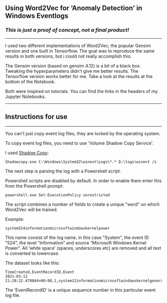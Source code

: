 ## Using Word2Vec for ‘Anomaly Detection’ in Windows Eventlogs
### _This is just a proof of concept, not a final product!_
---
I used two different implementations of Word2Vec; the popular Gensim version and one built in Tensorflow.
The goal was to reproduce the same results in both versions, but i could not really accomplish this.

The Gensim version (based on gensim 4.12) is a bit of a black box. Tweaking the hyperparameters didn't give me better results.
The Tensorflow version works better for me. Take a look at the results at the bottom of the Notebook.

Both were inspired on tutorials. You can find the links in the headers of my Jupyter Notebooks.

-----
## Instructions for use
-----

You can't just copy event log files, they are locked by the operating system.

To copy event log files, you need to use 'Volume Shadow Copy Service'.

I used [Shadow Copy](https://runtime.org/shadow-copy.htm):

```
Shadowcopy.exe C:\Windows\System32\winevt\Logs\*.* D:\logs\winevt /s
```

The next step is parsing the log with a Powershell script. 

Powershell scripts are disabled by default. In order to enable them enter this from the Powershell prompt:

```
powershell.exe Set-ExecutionPolicy unrestricted
```

The script combines a number of fields to create a unique "word" on which Word2Vec will be trained.

Example: 

```
system524informationmicrosoftwindowskernelpower 
```

This name consist of the log name, in this case "System", the event ID "524", the level “Information” and source “Microsoft Windows Kernel Power”. All ‘white space’ (spaces, underscores etc) are removed and all text is converted to lowercase.

The dataset looks like this:
```
TimeCreated,EventRecordID,Event
2021-03-12 21:28:22.470844+00:00,1,system12informationmicrosoftwindowskernelgeneral
```

The ‘EventRecordID’ is a unique sequence number in this particular event log file.
